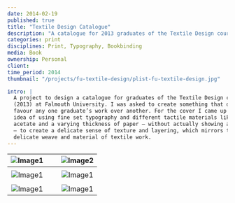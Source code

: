 ```yaml
---
date: 2014-02-19
published: true
title: "Textile Design Catalogue"
description: "A catalogue for 2013 graduates of the Textile Design course at Falmouth University"
categories: print
disciplines: Print, Typography, Bookbinding
media: Book
ownership: Personal
client:
time_period: 2014
thumbnail: "/projects/fu-textile-design/plist-fu-textile-design.jpg"

intro: |
  A project to design a catalogue for graduates of the Textile Design course
  (2013) at Falmouth University. I was asked to create something that did not
  favour any one graduate’s work over another. For the cover I came up with the
  idea of using fine set typography and different tactile materials like clear
  acetate and a varying thickness of paper — without actually showing any work
  — to create a delicate sense of texture and layering, which mirrors the
  delicate weave and material of textile work.
---
```


|  ![Image1](https://d33wubrfki0l68.cloudfront.net/2a008b50e33771ec83d19a7ad999c4a78b4c08cf/93274/images/projects/fu-textile-design/tdfu-cover.png)   | &nbsp;&nbsp; | ![Image2](https://d33wubrfki0l68.cloudfront.net/4ffc9fd02b55ea10dcaacf5556f8ce529df5c89a/57e48/images/projects/fu-textile-design/tdfu-sleeve-detail.png) |
| :-------------------------------------------------------------------------------------------------------------------------------------------------: | :----------: | :------------------------------------------------------------------------------------------------------------------------------------------------------: |
|                                                                                                                                                     |              |                                                                                                                                                          |
|  ![Image1](https://d33wubrfki0l68.cloudfront.net/d19c9e864160c5918b444417cf5ac9e37ff88ce7/45e32/images/projects/fu-textile-design/tdfu-sleeve.jpg)  |              | ![Image1](https://d33wubrfki0l68.cloudfront.net/6f2c5c29cab46e8276c7d8fa81959d3ee6e6bf30/9fdae/images/projects/fu-textile-design/tdfu-cover-detail.jpg)  |
|                                                                                                                                                     |              |                                                                                                                                                          |
| ![Image1](https://d33wubrfki0l68.cloudfront.net/5029080342abd218bdc87bd0bfa7db9b476387aa/b29b3/images/projects/fu-textile-design/tdfu-contents.jpg) |              |   ![Image1](https://d33wubrfki0l68.cloudfront.net/ec7b783a7599d4716f4ac2b95ba9921e528cf48e/6ae6f/images/projects/fu-textile-design/tdfu-showcase.jpg)    |
